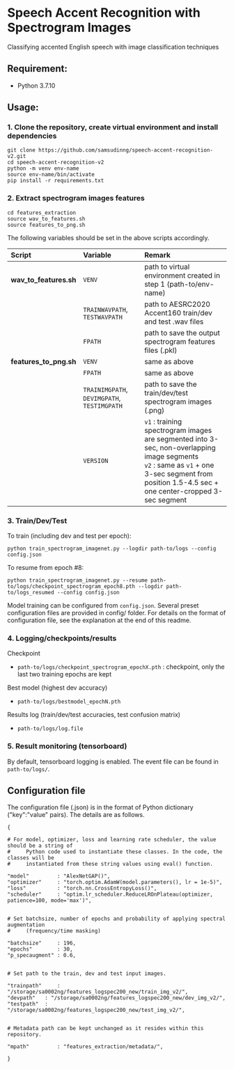 # Speech Accent Recognition with Spectrogram Images
Classifying accented English speech with image classification techniques


## Requirement: 

- Python 3.7.10

## Usage:

### 1. Clone the repository, create virtual environment and install dependencies

```
git clone https://github.com/samsudinng/speech-accent-recognition-v2.git
cd speech-accent-recognition-v2
python -m venv env-name
source env-name/bin/activate
pip install -r requirements.txt
```

### 2. Extract spectrogram images features

```
cd features_extraction
source wav_to_features.sh
source features_to_png.sh
```

The following variables should be set in the above scripts accordingly.

| **Script**        | **Variable**           | **Remark**  |
|:------------- |:-------------|:-----|
| **wav_to_features.sh**      | `VENV` | path to virtual environment created in step 1 (path-to/env-name) |
|       | `TRAINWAVPATH`, `TESTWAVPATH`| path to AESRC2020 Accent160 train/dev and test .wav files  |
|  | `FPATH`      | path to save the output spectrogram features files (.pkl)    |
| **features_to_png.sh** | `VENV` | same as above |
|  | `FPATH` | same as above |
|  | `TRAINIMGPATH`, `DEVIMGPATH`, `TESTIMGPATH` | path to save the train/dev/test spectrogram images (.png) |
|  | `VERSION` | `v1` : training spectrogram images are segmented into 3-sec, non-overlapping image segments <br> `v2` : same as `v1` + one 3-sec segment from position 1.5-4.5 sec + one center-cropped 3-sec segment|

### 3. Train/Dev/Test

To train (including dev and test per epoch):

```
python train_spectrogram_imagenet.py --logdir path-to/logs --config config.json
```

To resume from epoch #8:

```
python train_spectrogram_imagenet.py --resume path-to/logs/checkpoint_spectrogram_epoch8.pth --logdir path-to/logs_resumed --config config.json
```

Model training can be configured from `config.json`. Several preset configuration files are provided in config/ folder. For details on the format of configuration file, see the explanation at the end of this readme.

### 4. Logging/checkpoints/results

Checkpoint
- `path-to/logs/checkpoint_spectrogram_epochX.pth` : checkpoint, only the last two training epochs are kept

Best model (highest dev accuracy)
- `path-to/logs/bestmodel_epochN.pth`

Results log (train/dev/test accuracies, test confusion matrix)
- `path-to/logs/log.file`

### 5. Result monitoring (tensorboard)
By default, tensorboard logging is enabled. The event file can be found in `path-to/logs/`.


## Configuration file

The configuration file (.json) is in the format of Python dictionary ("key":"value" pairs). The details are as follows.

```
{

# For model, optimizer, loss and learning rate scheduler, the value should be a string of 
#     Python code used to instantiate these classes. In the code, the classes will be  
#     instantiated from these string values using eval() function. 

"model"         : "AlexNetGAP()",
"optimizer"     : "torch.optim.AdamW(model.parameters(), lr = 1e-5)",
"loss"          : "torch.nn.CrossEntropyLoss()",
"scheduler"     : "optim.lr_scheduler.ReduceLROnPlateau(optimizer, patience=100, mode='max')",


# Set batchsize, number of epochs and probability of applying spectral augmentation 
#     (frequency/time masking)

"batchsize"     : 196,
"epochs"        : 30,
"p_specaugment" : 0.6,


# Set path to the train, dev and test input images. 

"trainpath"     : "/storage/sa0002ng/features_logspec200_new/train_img_v2/",
"devpath"	: "/storage/sa0002ng/features_logspec200_new/dev_img_v2/",
"testpath"	: "/storage/sa0002ng/features_logspec200_new/test_img_v2/",


# Metadata path can be kept unchanged as it resides within this repository. 

"mpath"         : "features_extraction/metadata/",

}
```

